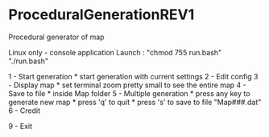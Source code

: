 # ProceduralGenerationREV1

Procedural generator of map


Linux only - console application
Launch : 
"chmod 755 run.bash"
"./run.bash"


1 - Start generation
        * start generation with current settings
2 - Edit config
3 - Display map 
        * set terminal zoom pretty small to see the entire map
4 - Save to file 
        * inside Map folder
5 - Multiple generation
        * press any key to generate new map
        * press 'q' to quit
        * press 's' to save to file "Map###.dat"
6 - Credit

9 - Exit























